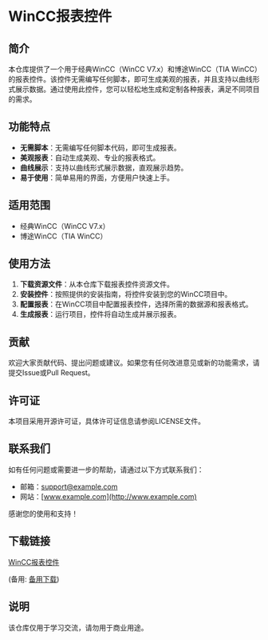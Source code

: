 # WinCC报表控件

## 简介

本仓库提供了一个用于经典WinCC（WinCC V7.x）和博途WinCC（TIA WinCC）的报表控件。该控件无需编写任何脚本，即可生成美观的报表，并且支持以曲线形式展示数据。通过使用此控件，您可以轻松地生成和定制各种报表，满足不同项目的需求。

## 功能特点

- **无需脚本**：无需编写任何脚本代码，即可生成报表。
- **美观报表**：自动生成美观、专业的报表格式。
- **曲线展示**：支持以曲线形式展示数据，直观展示趋势。
- **易于使用**：简单易用的界面，方便用户快速上手。

## 适用范围

- 经典WinCC（WinCC V7.x）
- 博途WinCC（TIA WinCC）

## 使用方法

1. **下载资源文件**：从本仓库下载报表控件资源文件。
2. **安装控件**：按照提供的安装指南，将控件安装到您的WinCC项目中。
3. **配置报表**：在WinCC项目中配置报表控件，选择所需的数据源和报表格式。
4. **生成报表**：运行项目，控件将自动生成并展示报表。

## 贡献

欢迎大家贡献代码、提出问题或建议。如果您有任何改进意见或新的功能需求，请提交Issue或Pull Request。

## 许可证

本项目采用开源许可证，具体许可证信息请参阅LICENSE文件。

## 联系我们

如有任何问题或需要进一步的帮助，请通过以下方式联系我们：

- 邮箱：support@example.com
- 网站：[www.example.com](http://www.example.com)

感谢您的使用和支持！

## 下载链接
[WinCC报表控件](https://pan.quark.cn/s/687255ae5b52) 

(备用: [备用下载](https://pan.baidu.com/s/1wwtJiOVYtGvs7EIxBpjEfg?pwd=1234))

## 说明

该仓库仅用于学习交流，请勿用于商业用途。
